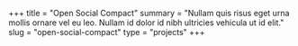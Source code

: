+++
title = "Open Social Compact"
summary = "Nullam quis risus eget urna mollis ornare vel eu leo. Nullam id dolor id nibh ultricies vehicula ut id elit."
slug = "open-social-compact"
type = "projects"
+++
